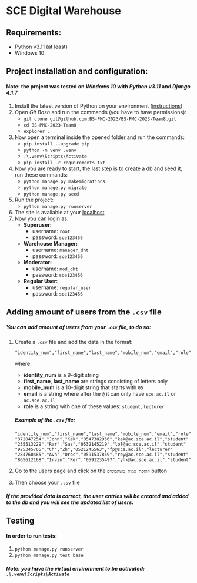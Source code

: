 # SCE Digital Warehouse

## Requirements:
- Python v3.11 (at least)
- Windows 10

## Project installation and configuration:

#### Note: the project was tested on *Windows 10* with *Python v3.11* and *Django 4.1.7*

1. Install the latest version of Python on your environment ([instructions](https://docs.python.org/3/using/windows.html))
2. Open *Git Bash* and run the commands (you have to have permissions):
   - `git clone git@github.com:BS-PMC-2023/BS-PMC-2023-Team8.git`
   - `cd BS-PMC-2023-Team8`
   - `explorer .`
3. Now open a terminal inside the opened folder and run the commands:
   - `pip install --upgrade pip`
   - `python -m venv .venv`
   - `.\.venv\Scripts\Activate`
   - `pip install -r requirements.txt`
4. Now you are ready to start, the last step is to create a db and seed it, run these commands:
    - `python manage.py makemigrations`
    - `python manage.py migrate`
    - `python manage.py seed`
5. Run the project:
    - `python manage.py runserver`
6. The site is available at your [localhost](http://127.0.0.1:8000/)
7. Now you can login as:
    - **Superuser:**
        - username: `root`
        - password: `sce123456`
    - **Warehouse Manager:**
        - username: `manager_dht`
        - password: `sce123456`
    - **Moderator:**
        - username: `mod_dht`
        - password: `sce123456`
   - **Regular User:**
        - username: `regular_user`
        - password: `sce123456`
  
## Adding amount of users from the `.csv` file

##### You can add amount of users from your `.csv` file, to do so:

1. Create a `.csv` file and add the data in the format:

    `"identity_num","first_name","last_name","mobile_num","email","role"`

    where:

    - **identity_num** is a 9-digit string
    - **first_name**, **last_name** are strings consisting of letters only
    - **mobile_num** is a 10-digit string that starts with `05`
    - **email** is a string where after the `@` it can only have `sce.ac.il` or `ac.sce.ac.il`
    - **role** is a string with one of these values: `student`, `lecturer`

    ##### Example of the `.csv` file:

    `"identity_num","first_name","last_name","mobile_num","email","role"
    "372047254","John","Kek","0547382956","kek@ac.sce.ac.il","student"
    "235513229","Rar","Sas","0532145219","lol@ac.sce.ac.il","student"
    "925345765","Ch","Zh","0521245563","fp@sce.ac.il","lecturer"
    "284760485","Avh","Droc","0591537859","rey@ac.sce.ac.il","student"
    "865612168","Irvin","Rer","0591235497","yhk@ac.sce.ac.il","student"`

2. Go to the [users](http://localhost:8000/users/) page and click on the `הוספת כמות משתמשים` button
3. Then choose your `.csv` file

##### If the provided data is correct, the user entries will be created and added to the db and you will see the updated list of users.

## Testing

#### In order to run tests:
1. `python manage.py runserver`
2. `python manage.py test base`

##### Note: you have the virtual environment to be activated: `.\.venv\Scripts\Activate`